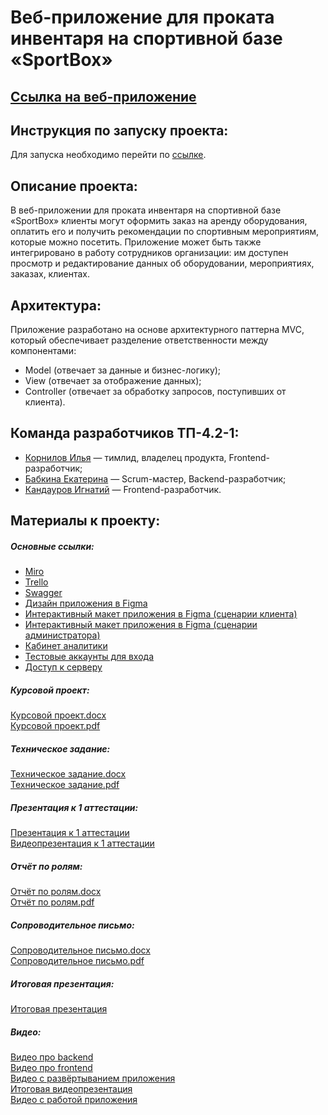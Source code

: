 # Веб-приложение для проката инвентаря на спортивной базе «SportBox»
## [Ссылка на веб-приложение](https://sport-box.vercel.app)
## Инструкция по запуску проекта:
Для запуска необходимо перейти по [ссылке](https://sport-box.vercel.app).
## Описание проекта:  
В веб-приложении для проката инвентаря на спортивной базе «SportBox» клиенты могут оформить заказ на аренду оборудования, оплатить его и получить рекомендации по спортивным мероприятиям, которые можно посетить. Приложение может быть также интегрировано в работу сотрудников организации: им доступен просмотр и редактирование данных об оборудовании, мероприятиях, заказах, клиентах. 

## Архитектура:
Приложение разработано на основе архитектурного паттерна MVC, который обеспечивает разделение ответственности между компонентами:
- Model (отвечает за данные и бизнес-логику);
- View (отвечает за отображение данных);
- Controller (отвечает за обработку запросов, поступивших от клиента).

## Команда разработчиков ТП-4.2-1:
- [Корнилов Илья](https://github.com/iljaKorn) — тимлид, владелец продукта, Frontend-разработчик;
- [Бабкина Екатерина](https://github.com/Babkina-Ekaterina) — Scrum-мастер, Backend-разработчик;
- [Кандауров Игнатий](https://github.com/SolidSnakeF141) — Frontend-разработчик.

## Материалы к проекту:
##### Основные ссылки:
- [Miro](https://miro.com/app/board/uXjVMfsWqvM=/)  
- [Trello](https://trello.com/b/VeTOQY3y/аренда-спортивного-инвентаря) 
- [Swagger](https://app.swaggerhub.com/apis/Babkina-Ekaterina/SportBox/1.0.0)
- [Дизайн приложения в Figma](https://www.figma.com/file/XtkhVklPCNHFBAgIbzIP51/SportBox?type=design&node-id=93-2&t=WMR2ndoixoUZJ21y-0)
- [Интерактивный макет приложения в Figma (сценарии клиента)](https://www.figma.com/proto/XtkhVklPCNHFBAgIbzIP51/SportBox?type=design&node-id=124-104&scaling=min-zoom&page-id=93%3A2&starting-point-node-id=124%3A104)
- [Интерактивный макет приложения в Figma (сценарии администратора)](https://www.figma.com/proto/XtkhVklPCNHFBAgIbzIP51/SportBox?type=design&node-id=213-482&scaling=min-zoom&page-id=32%3A317&starting-point-node-id=213%3A482)
- [Кабинет аналитики](https://docs.google.com/document/d/1G6utc0vHI6bsZvxOa1XI3u62f-RZle1cFfTDKwC6EuE/edit?usp=sharing)
- [Тестовые аккаунты для входа](https://docs.google.com/document/d/1QEK4JwCO43XW1t8fDN5eJZqZH0w0T3FRkZOTYmKEgyY/edit?usp=sharing)
- [Доступ к серверу](https://docs.google.com/document/d/1Pt46DTeUbTOCqLeFdX7braQi40ergEptLHKEM2IIrU8/edit?usp=sharing)

##### Курсовой проект:
[Курсовой проект.docx](https://github.com/iljaKorn/SportEquipmentRental/blob/main/documents/Курсовой%20проект.docx)  
[Курсовой проект.pdf](https://github.com/iljaKorn/SportEquipmentRental/blob/main/documents/Курсовой%20проект.pdf)

##### Техническое задание:
[Техническое задание.docx](https://github.com/iljaKorn/SportEquipmentRental/blob/main/documents/Техническое%20задание.docx)  
[Техническое задание.pdf](https://github.com/iljaKorn/SportEquipmentRental/blob/main/documents/Техническое%20задание.pdf)  

##### Презентация к 1 аттестации:
[Презентация к 1 аттестации](https://github.com/iljaKorn/SportEquipmentRental/blob/main/documents/Презентация%20по%20итогам%201%20этапа.pptx)  
[Видеопрезентация к 1 аттестации](https://disk.yandex.ru/i/M4w3kLeDoMgYEw)

##### Отчёт по ролям:
[Отчёт по ролям.docx](https://github.com/iljaKorn/SportEquipmentRental/blob/main/documents/Отчёт%20по%20ролям.docx)  
[Отчёт по ролям.pdf](https://github.com/iljaKorn/SportEquipmentRental/blob/main/documents/Отчёт%20по%20ролям.pdf)

##### Сопроводительное письмо:
[Сопроводительное письмо.docx](https://github.com/iljaKorn/SportEquipmentRental/blob/main/documents/Сопроводительное%20письмо.docx)  
[Сопроводительное письмо.pdf](https://github.com/iljaKorn/SportEquipmentRental/blob/main/documents/Сопроводительное%20письмо.pdf)

##### Итоговая презентация:
[Итоговая презентация](https://docs.google.com/presentation/d/13X-oEXnfk2f652JuD1npu98BIqT24qJ9ZRZy2Aua9s4/edit?usp=sharing)  

##### Видео:
[Видео про backend](https://youtu.be/ANb5wlKCnsg)  
[Видео про frontend](https://youtu.be/P-FrxGexUu4)  
[Видео с развёртыванием приложения](https://youtu.be/-v1u9Vw1Fns)  
[Итоговая видеопрезентация](https://youtu.be/P-2c_NeBBGs)  
[Видео с работой приложения](https://youtu.be/sG3JJIwiAA8)
